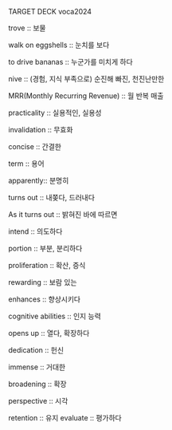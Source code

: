 TARGET DECK
voca2024

trove :: 보물
<!--ID: 1704072135013-->
walk on eggshells :: 눈치를 보다
<!--ID: 1704608030460-->

to drive bananas :: 누군가를 미치게 하다
<!--ID: 1704608030464-->

nive :: (경험, 지식 부족으로) 순진해 빠진, 천진난만한
<!--ID: 1704608030466-->

MRR(Monthly Recurring Revenue) :: 월 반복 매출
<!--ID: 1704608030468-->

practicality :: 실용적인, 실용성
<!--ID: 1704608030470-->

invalidation :: 무효화
<!--ID: 1704608030471-->

concise :: 간결한
<!--ID: 1704608030473-->

term :: 용어
<!--ID: 1704608030474-->

apparently:: 분명히
<!--ID: 1704608030476-->

turns out :: 내쫒다, 드러내다
<!--ID: 1704608030477-->

As it turns out :: 밝혀진 바에 따르면
<!--ID: 1704608030478-->

intend :: 의도하다
<!--ID: 1704608030480-->

portion :: 부분, 분리하다
<!--ID: 1704608030481-->

proliferation :: 확산, 증식
<!--ID: 1704608030482-->

rewarding :: 보람 있는
<!--ID: 1704608030483-->

enhances :: 향상시키다
<!--ID: 1704608030484-->

cognitive abilities :: 인지 능력
<!--ID: 1704608030485-->

opens up :: 열다, 확장하다
<!--ID: 1704608030486-->

dedication :: 헌신
<!--ID: 1704608030487-->

immense :: 거대한
<!--ID: 1704608030488-->

broadening :: 확장
<!--ID: 1704608030489-->

perspective :: 시각
<!--ID: 1704608030490-->

retention :: 유지
evaluate :: 평가하다
